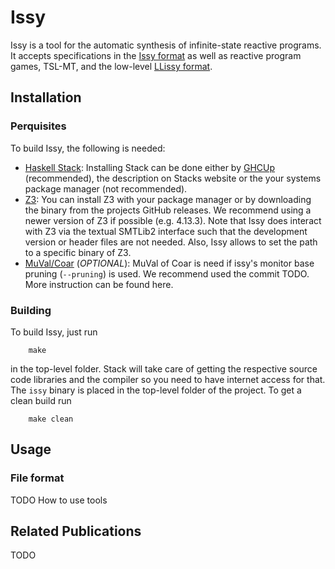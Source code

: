 # Issy

Issy is a tool for the automatic synthesis of infinite-state reactive programs. It accepts specifications in the [Issy format](./docs/ISSYFORMAT.md) as well as reactive program games, TSL-MT, and the low-level [LLissy format](./docs/LLISSYFORMAT.md). 

## Installation

### Perquisites

To build Issy, the following is needed: 
- [Haskell Stack](https://www.haskellstack.org/): Installing Stack can be done either by [GHCUp](https://www.haskell.org/ghcup/) (recommended), the description on Stacks website or the your systems package manager (not recommended). 
- [Z3](https://github.com/Z3Prover/z3): You can install Z3 with your package manager or by downloading the binary from the projects GitHub releases. We recommend using a newer version of Z3 if possible (e.g. 4.13.3). Note that Issy does interact with Z3 via the textual SMTLib2 interface such that the development version or header files are not needed. Also, Issy allows to set the path to a specific binary of Z3.
- [MuVal/Coar](https://github.com/hiroshi-unno/coar) (*OPTIONAL*): MuVal of Coar is need if issy's monitor base pruning (``--pruning``) is used. We recommend used the commit TODO. More instruction can be found here.

### Building

To build Issy, just run
```
    make 
```
in the top-level folder. Stack will take care of getting the respective source code libraries and the compiler so you need to have internet access for that. The ``issy`` binary is placed in the top-level folder of the project. To get a clean build run
```
    make clean
```

## Usage


### File format

TODO How to use tools

## Related Publications


TODO
